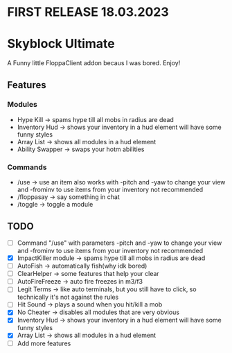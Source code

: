 # FIRST RELEASE 18.03.2023 
# Skyblock Ultimate

A Funny little FloppaClient addon becaus I was bored. Enjoy!

## Features
### Modules
- Hype Kill -> spams hype till all mobs in radius are dead
- Inventory Hud -> shows your inventory in a hud element will have some funny styles
- Array List -> shows all modules in a hud element
- Ability Swapper -> swaps your hotm abilities

### Commands
- /use -> use an item also works with -pitch and -yaw to change your view and -frominv to use items from your inventory not recommended
- /floppasay -> say something in chat
- /toggle -> toggle a module

## TODO
- [ ] Command "/use" with parameters -pitch and -yaw to change your view and -frominv to use items from your inventory not recommended
- [x] ImpactKiller module -> spams hype till all mobs in radius are dead
- [ ] AutoFish -> automatically fish(why idk bored)
- [ ] ClearHelper -> some features that help your clear
- [ ] AutoFireFreeze -> auto fire freezes in m3/f3
- [ ] Legit Terms -> like auto terminals, but you still have to click, so technically it's not against the rules
- [ ] Hit Sound -> plays a sound when you hit/kill a mob
- [x] No Cheater -> disables all modules that are very obvious
- [x] Inventory Hud -> shows your inventory in a hud element will have some funny styles
- [x] Array List -> shows all modules in a hud element
- [ ] Add more features
